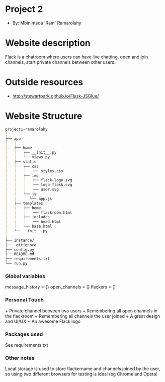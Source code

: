 # Project 2
+ By: Mbinintsoa 'Ram' Ramarolahy

# Website description
Flack is a chatroom where users can have live chatting, open and join channels, start private
channels between other users.

# Outside resources
+ http://stewartpark.github.io/Flask-JSGlue/

# Website Structure
```markdown
project1-ramarolahy
|    
├── app
|   |
|   ├── home
|   |   ├── __init__.py
|   |   └── views.py
|   ├── static
|   |   ├── css
|   |   |   └── styles.css
|   |   ├── img
|   |   |   ├── flack-logo.svg
|   |   |   ├── logo-flask.svg
|   |   |   └── user.svg
|   |   └── js
|   |      └── app.js
|   ├── templates
|   |   ├── home
|   |   |   └── flackroom.html
|   |   ├── includes
|   |   |   └── head.html
|   |   └── base.html
|   └── __init__.py
|
├── instance/
├── .gitignore
├── config.py
├── README.md
├── requirements.txt
└── run.py
```

<h3>Global variables</h3>
message_history = {}
open_channels = []
flackers = []

<h3>Personal Touch</h3>
+ Private channel between two users
+ Remembering all open channels in the flackroom
+ Remembering all channels the user joined
+ A great design and UI/UX
+ An awesome Flack logo

<h3>Packages used</h3>
See requirements.txt

<h3>Other notes</h3>
Local storage is used to store flackername and channels joined by the user, so using two different browsers for testing
is ideal (eg Chrome and Opera)



